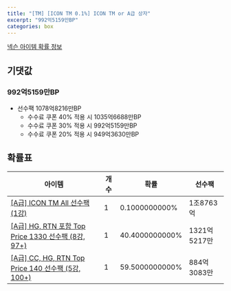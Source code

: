 ```yaml
---
title: "[TM] [ICON TM 0.1%] ICON TM or A급 상자"
excerpt: "992억5159만BP"
categories: box
---
```

[넥슨 아이템 확률 정보](http://iteminfo.nexon.com/probability/fo4?sn=7369)

## 기댓값
### 992억5159만BP
- 선수팩 1078억8216만BP
  - 수수료 쿠폰 40% 적용 시 1035억6688만BP
  - 수수료 쿠폰 30% 적용 시 992억5159만BP
  - 수수료 쿠폰 20% 적용 시 949억3630만BP


## 확률표

|아이템|개수|확률|선수팩|
|---|---|---|---|
|[[A급] ICON TM All 선수팩 (1강)](/player/7357)|1|0.1000000000%|1조8763억|
|[[A급] HG, RTN 포함 Top Price 1330 선수팩 (8강, 97+)](/player/7325)|1|40.4000000000%|1321억5217만|
|[[A급] CC, HG, RTN Top Price 140 선수팩 (5강, 100+)](/player/7324)|1|59.5000000000%|884억3083만|
